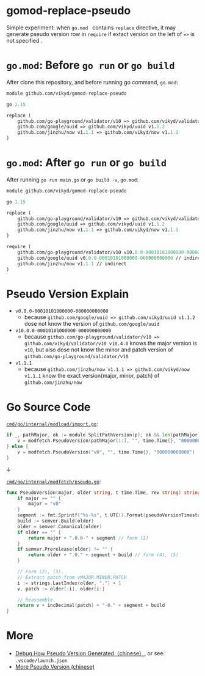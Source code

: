 # gomod-replace-pseudo

Simple experiment: when `go.mod ` contains `replace` directive, it may generate pseudo version row in `require` if extact version on the left of `=>` is not specified .

# `go.mod`: Before `go run` or `go build`

After clone this repository, and before running go command, `go.mod`:

```go.mod
module github.com/vikyd/gomod-replace-pseudo

go 1.15

replace (
	github.com/go-playground/validator/v10 => github.com/vikyd/validator/v10 v10.4.0
	github.com/google/uuid => github.com/vikyd/uuid v1.1.2
	github.com/jinzhu/now v1.1.1 => github.com/vikyd/now v1.1.1
)
```

# `go.mod`: After `go run` or `go build`

After running `go run main.go` or `go build -v`, `go.mod`:

```go.mod
module github.com/vikyd/gomod-replace-pseudo

go 1.15

replace (
	github.com/go-playground/validator/v10 => github.com/vikyd/validator/v10 v10.4.0
	github.com/google/uuid => github.com/vikyd/uuid v1.1.2
	github.com/jinzhu/now v1.1.1 => github.com/vikyd/now v1.1.1
)

require (
	github.com/go-playground/validator/v10 v10.0.0-00010101000000-000000000000 // indirect
	github.com/google/uuid v0.0.0-00010101000000-000000000000 // indirect
	github.com/jinzhu/now v1.1.1 // indirect
)
```

# Pseudo Version Explain

- `v0.0.0-00010101000000-000000000000`
  - because `github.com/google/uuid => github.com/vikyd/uuid v1.1.2` dose not know the version of `github.com/google/uuid`
- `v10.0.0-00010101000000-000000000000`
  - because `github.com/go-playground/validator/v10 => github.com/vikyd/validator/v10 v10.4.0` knows the major version is `v10`, but also dose not know the minor and patch version of `github.com/go-playground/validator/v10`
- `v1.1.1`
  - because `github.com/jinzhu/now v1.1.1 => github.com/vikyd/now v1.1.1` know the exact version(major, minor, patch) of `github.com/jinzhu/now`

# Go Source Code

[`cmd/go/internal/modload/import.go`](https://github.com/golang/go/blob/go1.15.3/src/cmd/go/internal/modload/import.go#L229-L243):

```go
if _, pathMajor, ok := module.SplitPathVersion(p); ok && len(pathMajor) > 0 {
	v = modfetch.PseudoVersion(pathMajor[1:], "", time.Time{}, "000000000000")
} else {
	v = modfetch.PseudoVersion("v0", "", time.Time{}, "000000000000")
}
```

↓

[`cmd/go/internal/modfetch/pseudo.go`](https://github.com/golang/go/blob/go1.15.3/src/cmd/go/internal/modfetch/pseudo.go#L53-L77):

```go
func PseudoVersion(major, older string, t time.Time, rev string) string {
	if major == "" {
		major = "v0"
	}
	segment := fmt.Sprintf("%s-%s", t.UTC().Format(pseudoVersionTimestampFormat), rev)
	build := semver.Build(older)
	older = semver.Canonical(older)
	if older == "" {
		return major + ".0.0-" + segment // form (1)
	}
	if semver.Prerelease(older) != "" {
		return older + ".0." + segment + build // form (4), (5)
	}

	// Form (2), (3).
	// Extract patch from vMAJOR.MINOR.PATCH
	i := strings.LastIndex(older, ".") + 1
	v, patch := older[:i], older[i:]

	// Reassemble.
	return v + incDecimal(patch) + "-0." + segment + build
}
```

# More

- [Debug How Pseudo Version Generated（chinese）](https://github.com/vikyd/note/blob/master/vscode_goland_debug_go_mod_go_build_go_get.md#vscode-%E8%B0%83%E8%AF%95-go-build-%E7%BC%96%E8%AF%91%E5%99%A8%E6%9C%AC%E8%BA%AB), or see: `.vscode/launch.json`
- [More Pseudo Version (chinese)](https://github.com/vikyd/note/blob/master/go_pseudo_version.md)
